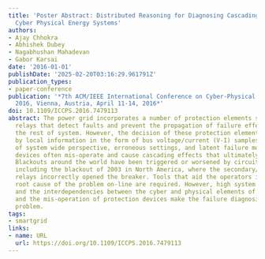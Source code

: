 ```yaml
---
title: 'Poster Abstract: Distributed Reasoning for Diagnosing Cascading Outages in
  Cyber Physical Energy Systems'
authors:
- Ajay Chhokra
- Abhishek Dubey
- Nagabhushan Mahadevan
- Gabor Karsai
date: '2016-01-01'
publishDate: '2025-02-20T03:16:29.961791Z'
publication_types:
- paper-conference
publication: '*7th ACM/IEEE International Conference on Cyber-Physical Systems, ICCPS
  2016, Vienna, Austria, April 11-14, 2016*'
doi: 10.1109/ICCPS.2016.7479113
abstract: The power grid incorporates a number of protection elements such as distance
  relays that detect faults and prevent the propagation of failure effects from influencing
  the rest of system. However, the decision of these protection elements is only influenced
  by local information in the form of bus voltage/current (V-I) samples. Due to lack
  of system wide perspective, erroneous settings, and latent failure modes, protection
  devices often mis-operate and cause cascading effects that ultimately lead to blackouts.
  Blackouts around the world have been triggered or worsened by circuit breakers tripping,
  including the blackout of 2003 in North America, where the secondary/ remote protection
  relays incorrectly opened the breaker. Tools that aid the operators in finding the
  root cause of the problem on-line are required. However, high system complexity
  and the interdependencies between the cyber and physical elements of the system
  and the mis-operation of protection devices make the failure diagnosis a challenging
  problem.
tags:
- smartgrid
links:
- name: URL
  url: https://doi.org/10.1109/ICCPS.2016.7479113
---
```

